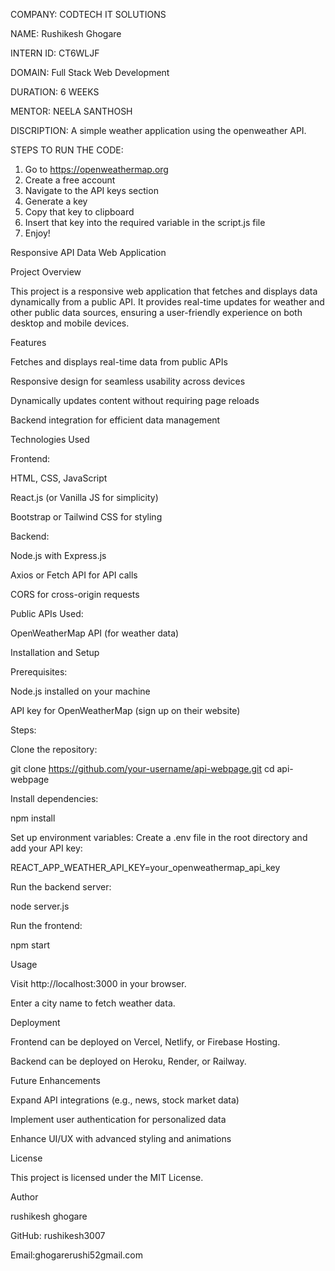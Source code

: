 
COMPANY: CODTECH IT SOLUTIONS

NAME: Rushikesh Ghogare

INTERN ID: CT6WLJF

DOMAIN: Full Stack Web Development

DURATION: 6 WEEKS

MENTOR: NEELA SANTHOSH

DISCRIPTION: 
A simple weather application using the openweather API.

STEPS TO RUN THE CODE: 
1. Go to https://openweathermap.org
2. Create a free account
3. Navigate to the API keys section
4. Generate a key
5. Copy that key to clipboard
6. Insert that key into the required variable in the script.js file
7. Enjoy!

  Responsive API Data Web Application

Project Overview

This project is a responsive web application that fetches and displays data dynamically from a public API. It provides real-time updates for weather and other public data sources, ensuring a user-friendly experience on both desktop and mobile devices.

Features

Fetches and displays real-time data from public APIs

Responsive design for seamless usability across devices

Dynamically updates content without requiring page reloads

Backend integration for efficient data management

Technologies Used

Frontend:

HTML, CSS, JavaScript

React.js (or Vanilla JS for simplicity)

Bootstrap or Tailwind CSS for styling

Backend:

Node.js with Express.js

Axios or Fetch API for API calls

CORS for cross-origin requests

Public APIs Used:

OpenWeatherMap API (for weather data)

Installation and Setup

Prerequisites:

Node.js installed on your machine

API key for OpenWeatherMap (sign up on their website)

Steps:

Clone the repository:

git clone https://github.com/your-username/api-webpage.git
cd api-webpage

Install dependencies:

npm install

Set up environment variables: Create a .env file in the root directory and add your API key:

REACT_APP_WEATHER_API_KEY=your_openweathermap_api_key

Run the backend server:

node server.js

Run the frontend:

npm start

Usage

Visit http://localhost:3000 in your browser.

Enter a city name to fetch weather data.

Deployment

Frontend can be deployed on Vercel, Netlify, or Firebase Hosting.

Backend can be deployed on Heroku, Render, or Railway.

Future Enhancements

Expand API integrations (e.g., news, stock market data)

Implement user authentication for personalized data

Enhance UI/UX with advanced styling and animations

License

This project is licensed under the MIT License.

Author

rushikesh ghogare

GitHub: rushikesh3007

Email:ghogarerushi52gmail.com

 
